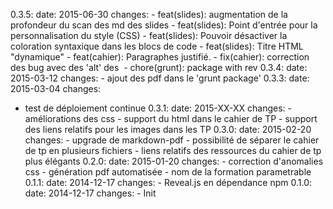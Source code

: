 0.3.5:
  date: 2015-06-30
  changes:
    - feat(slides): augmentation de la profondeur du scan des md des slides
    - feat(slides): Point d'entrée pour la personnalisation du style (CSS)
    - feat(slides): Pouvoir désactiver la coloration syntaxique dans les blocs de code
    - feat(slides): Titre HTML "dynamique"
    - feat(cahier): Paragraphes justifié.
    - fix(cahier): correction des bug avec des 'alt' des <img>
    - chore(grunt): package with rev
0.3.4:
  date: 2015-03-12
  changes:
    - ajout des pdf dans le 'grunt package'
0.3.3:
  date: 2015-03-04
  changes:
   - test de déploiement continue
0.3.1:
  date: 2015-XX-XX
  changes:
    - améliorations des css
    - support du html dans le cahier de TP
    - support des liens relatifs pour les images dans les TP
0.3.0:
  date: 2015-02-20
  changes:
    - upgrade de markdown-pdf
    - possibilité de séparer le cahier de tp en plusieurs fichiers
    - liens relatifs des ressources du cahier de tp plus élégants
0.2.0:
  date: 2015-01-20
  changes:
    - correction d'anomalies css
    - génération pdf automatisée
    - nom de la formation parametrable
0.1.1:
  date: 2014-12-17
  changes:
    - Reveal.js en dépendance npm
0.1.0:
  date: 2014-12-17
  changes:
    - Init

